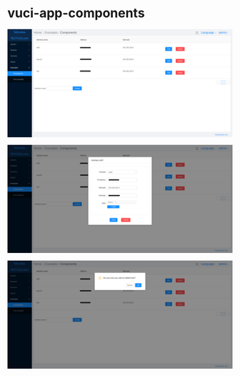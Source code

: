 # vuci-app-components

![Main Window](./project_images/components-1.png)

![Interface Edit/Create Window](./project_images/components-2.png)

![Interface Removal](./project_images/components-3.png)
